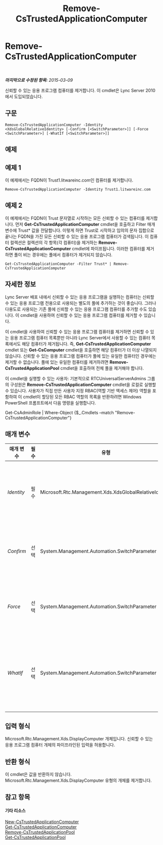 ﻿---
title: Remove-CsTrustedApplicationComputer
TOCTitle: Remove-CsTrustedApplicationComputer
ms:assetid: c9c0604b-a94e-42b9-9db3-bc3dbe686e41
ms:mtpsurl: https://technet.microsoft.com/ko-kr/library/Gg398838(v=OCS.15)
ms:contentKeyID: 49305020
ms.date: 08/10/2015
mtps_version: v=OCS.15
ms.translationtype: HT
---

# Remove-CsTrustedApplicationComputer

 

_**마지막으로 수정된 항목:** 2015-03-09_

신뢰할 수 있는 응용 프로그램 컴퓨터를 제거합니다. 이 cmdlet은 Lync Server 2010에서 도입되었습니다.

## 구문

    Remove-CsTrustedApplicationComputer -Identity <XdsGlobalRelativeIdentity> [-Confirm [<SwitchParameter>]] [-Force <SwitchParameter>] [-WhatIf [<SwitchParameter>]]

## 예제

## 예제 1

이 예제에서는 FQDN이 Trust1.litwareinc.com인 컴퓨터를 제거합니다.

    Remove-CsTrustedApplicationComputer -Identity Trust1.litwareinc.com

## 예제 2

이 예제에서는 FQDN이 Trust 문자열로 시작하는 모든 신뢰할 수 있는 컴퓨터를 제거합니다. 먼저 **Get-CsTrustedApplicationComputer** cmdlet을 호출하고 Filter 매개 변수에 Trust\* 값을 전달합니다. 이렇게 하면 Trust로 시작하고 임의의 문자 집합으로 끝나는 FQDN을 가진 모든 신뢰할 수 있는 응용 프로그램 컴퓨터가 검색됩니다. 이 컴퓨터 컬렉션은 컬렉션의 각 항목(각 컴퓨터)을 제거하는 **Remove-CsTrustedApplicationComputer** cmdlet에 파이프됩니다. 이러한 컴퓨터를 제거하면 풀이 비는 경우에는 풀에서 컴퓨터가 제거되지 않습니다.

    Get-CsTrustedApplicationComputer -Filter Trust* | Remove-CsTrustedApplicationComputer

## 자세한 정보

Lync Server 배포 내에서 신뢰할 수 있는 응용 프로그램을 실행하는 컴퓨터는 신뢰할 수 있는 응용 프로그램 전용으로 사용되는 별도의 풀에 추가하는 것이 좋습니다. 그러나 다용도로 사용되는 기존 풀에 신뢰할 수 있는 응용 프로그램 컴퓨터를 추가할 수도 있습니다. 이 cmdlet을 사용하여 신뢰할 수 있는 응용 프로그램 컴퓨터를 제거할 수 있습니다.

이 cmdlet을 사용하여 신뢰할 수 있는 응용 프로그램 컴퓨터를 제거하면 신뢰할 수 있는 응용 프로그램 컴퓨터 목록뿐만 아니라 Lync Server에서 사용할 수 있는 컴퓨터 목록에서도 해당 컴퓨터가 제거됩니다. 즉, **Get-CsTrustedApplicationComputer** cmdlet 또는 **Get-CsComputer** cmdlet을 호출하면 해당 컴퓨터가 더 이상 나열되지 않습니다. 신뢰할 수 있는 응용 프로그램 컴퓨터가 풀에 있는 유일한 컴퓨터인 경우에는 제거할 수 없습니다. 풀에 있는 유일한 컴퓨터를 제거하려면 **Remove-CsTrustedApplicationPool** cmdlet을 호출하여 전체 풀을 제거해야 합니다.

이 cmdlet을 실행할 수 있는 사용자: 기본적으로 RTCUniversalServerAdmins 그룹의 구성원은 **Remove-CsTrustedApplicationComputer** cmdlet을 로컬로 실행할 수 있습니다. 사용자가 직접 만든 사용자 지정 RBAC(역할 기반 액세스 제어) 역할을 포함하여 이 cmdlet이 할당된 모든 RBAC 역할의 목록을 반환하려면 Windows PowerShell 프롬프트에서 다음 명령을 실행합니다.

Get-CsAdminRole | Where-Object {$\_.Cmdlets –match "Remove-CsTrustedApplicationComputer"}

## 매개 변수


<table>
<colgroup>
<col style="width: 25%" />
<col style="width: 25%" />
<col style="width: 25%" />
<col style="width: 25%" />
</colgroup>
<thead>
<tr class="header">
<th>매개 변수</th>
<th>필수</th>
<th>유형</th>
<th>설명</th>
</tr>
</thead>
<tbody>
<tr class="odd">
<td><p><em>Identity</em></p></td>
<td><p>필수</p></td>
<td><p>Microsoft.Rtc.Management.Xds.XdsGlobalRelativeIdentity</p></td>
<td><p>제거할 컴퓨터의 FQDN(정규화된 도메인 이름)입니다.</p></td>
</tr>
<tr class="even">
<td><p><em>Confirm</em></p></td>
<td><p>선택</p></td>
<td><p>System.Management.Automation.SwitchParameter</p></td>
<td><p>명령을 실행하기 전에 확인 메시지를 표시합니다.</p></td>
</tr>
<tr class="odd">
<td><p><em>Force</em></p></td>
<td><p>선택</p></td>
<td><p>System.Management.Automation.SwitchParameter</p></td>
<td><p>변경하기 전에 표시되는 확인 메시지를 표시하지 않습니다.</p></td>
</tr>
<tr class="even">
<td><p><em>WhatIf</em></p></td>
<td><p>선택</p></td>
<td><p>System.Management.Automation.SwitchParameter</p></td>
<td><p>명령을 실제로 실행하지 않고도 명령이 실행될 경우 발생할 수 있는 현상을 설명합니다.</p></td>
</tr>
</tbody>
</table>


## 입력 형식

Microsoft.Rtc.Management.Xds.DisplayComputer 개체입니다. 신뢰할 수 있는 응용 프로그램 컴퓨터 개체의 파이프라인된 입력을 허용합니다.

## 반환 형식

이 cmdlet은 값을 반환하지 않습니다. Microsoft.Rtc.Management.Xds.DisplayComputer 유형의 개체를 제거합니다.

## 참고 항목

#### 기타 리소스

[New-CsTrustedApplicationComputer](new-cstrustedapplicationcomputer.md)  
[Get-CsTrustedApplicationComputer](get-cstrustedapplicationcomputer.md)  
[Remove-CsTrustedApplicationPool](remove-cstrustedapplicationpool.md)  
[Get-CsTrustedApplicationPool](get-cstrustedapplicationpool.md)

